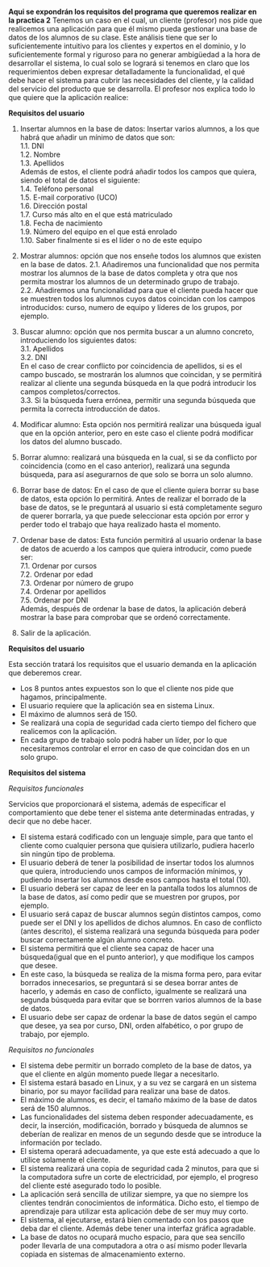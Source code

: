**Aqui se expondrán los requisitos del programa que queremos realizar en la practica 2**
Tenemos un caso en el cual, un cliente (profesor) nos pide que realicemos una aplicación para que él mismo pueda gestionar una base de datos de los alumnos de su clase. Este análisis tiene que ser lo suficientemente intuitivo para los clientes y expertos en el dominio, y lo suficientemente formal y riguroso para no generar ambigüedad a la hora de desarrollar el sistema, lo cual solo se logrará si tenemos en claro que los requerimientos deben expresar detalladamente la funcionalidad, el qué debe hacer el sistema para cubrir las necesidades del cliente, y la calidad del servicio del producto que se desarrolla.
El profesor nos explica todo lo que quiere que la aplicación realice:

**Requisitos del usuario**

1. Insertar alumnos en la base de datos: Insertar varios alumnos, a los que habrá que añadir un mínimo de datos que son:    
    1.1. DNI    
    1.2. Nombre     
    1.3. Apellidos    
  Además de estos, el cliente podrá añadir todos los campos que quiera, siendo el total de datos el siguiente:  
    1.4. Teléfono personal  
    1.5. E-mail corporativo (UCO)   
    1.6. Dirección postal   
    1.7. Curso más alto en el que está matriculado  
    1.8. Fecha de nacimiento    
    1.9. Número del equipo en el que está enrolado  
    1.10. Saber finalmente si es el líder o no de este equipo   

2. Mostrar alumnos: opción que nos enseñe todos los alumnos que existen en la base de datos.
  2.1. Añadiremos una funcionalidad que nos permita mostrar los alumnos de la base de datos completa y otra que nos permita mostrar los alumnos de un determinado grupo de trabajo.   
  2.2. Añadiremos una funcionalidad para que el cliente pueda hacer que se muestren todos los alumnos cuyos datos coincidan con los campos introducidos: curso, numero de equipo y líderes de los grupos, por ejemplo.   

3. Buscar alumno: opción que nos permita buscar a un alumno concreto, introduciendo los siguientes datos:       
    3.1. Apellidos  
    3.2. DNI        
  En el caso de crear conflicto por coincidencia de apellidos, si es el campo buscado, se mostrarán los alumnos que coincidan, y se permitirá realizar al cliente una segunda búsqueda en la que podrá introducir los campos completos/correctos.   
    3.3. Si la búsqueda fuera errónea, permitir una segunda búsqueda que permita la correcta introducción de datos.

4. Modificar alumno: Esta opción nos permitirá realizar una búsqueda igual que en la opción anterior, pero en este caso el cliente podrá modificar los datos del alumno buscado.  

5. Borrar alumno: realizará una búsqueda en la cual, si se da conflicto por coincidencia (como en el caso anterior), realizará una segunda búsqueda, para así asegurarnos de que solo se borra un solo alumno.  

6. Borrar base de datos: En el caso de que el cliente quiera borrar su base de datos, esta opción lo permitirá. Antes de realizar el borrado de la base de datos, se le preguntará al usuario si está completamente seguro de querer borrarla, ya que puede seleccionar esta opción por error y perder todo el trabajo que haya realizado hasta el momento.   

7. Ordenar base de datos: Esta función permitirá al usuario ordenar la base de datos de acuerdo a los campos que quiera introducir, como puede ser:   
  7.1. Ordenar por cursos   
  7.2. Ordenar por edad     
  7.3. Ordenar por número de grupo            
  7.4. Ordenar por apellidos      
  7.5. Ordenar por DNI  
  Además, después de ordenar la base de datos, la aplicación deberá mostrar la base para comprobar que se ordenó correctamente.

8. Salir de la aplicación.


**Requisitos del usuario**

Esta sección tratará los requisitos que el usuario demanda en la aplicación que deberemos crear.

* Los 8 puntos antes expuestos son lo que el cliente nos pide que hagamos, principalmente.  
* El usuario requiere que la aplicación sea en sistema Linux.
* El máximo de alumnos será de 150.
* Se realizará una copia de seguridad cada cierto tiempo del fichero que realicemos con la aplicación.
* En cada grupo de trabajo solo podrá haber un líder, por lo que necesitaremos controlar el error en caso de que coincidan dos en un solo grupo.

**Requisitos del sistema**

*Requisitos funcionales*

Servicios que proporcionará el sistema, además de especificar el comportamiento que debe tener el sistema ante determinadas entradas, y decir que no debe hacer.

* El sistema estará codificado con un lenguaje simple, para que tanto el cliente como cualquier persona que quisiera utilizarlo, pudiera hacerlo sin ningún tipo de problema.
* El usuario deberá de tener la posibilidad de insertar todos los alumnos que quiera, introduciendo unos campos de información mínimos, y pudiendo insertar los alumnos desde esos campos hasta el total (10).
* El usuario deberá ser capaz de leer en la pantalla todos los alumnos de la base de datos, así como pedir que se muestren por grupos, por ejemplo.
* El usuario será capaz de buscar alumnos según distintos campos, como puede ser el DNI y los apellidos de dichos alumnos. En caso de conflicto (antes descrito), el sistema realizará una segunda búsqueda para poder buscar correctamente algún alumno concreto.
* El sistema permitirá que el cliente sea capaz de hacer una búsqueda(igual que en el punto anterior), y que modifique los campos que desee.
* En este caso, la búsqueda se realiza de la misma forma pero, para evitar borrados innecesarios, se preguntará si se desea borrar antes de hacerlo, y además en caso de conflicto, igualmente se realizará una segunda búsqueda para evitar que se borrren varios alumnos de la base de datos.
* El usuario debe ser capaz de ordenar la base de datos según el campo que desee, ya sea por curso, DNI, orden alfabético, o por grupo de trabajo, por ejemplo.

*Requisitos no funcionales*

* El sistema debe permitir un borrado completo de la base de datos, ya que el cliente en algún momento puede llegar a necesitarlo.
* El sistema estará basado en Linux, y a su vez se cargará en un sistema binario, por su mayor facilidad para realizar una base de datos.
* El máximo de alumnos, es decir, el tamaño máximo de la base de datos será de 150 alumnos.
* Las funcionalidades del sistema deben responder adecuadamente, es decir, la inserción, modificación, borrado y búsqueda de alumnos se deberían de realizar en menos de un segundo desde que se introduce la información por teclado.
* El sistema operará adecuadamente, ya que este está adecuado a que lo utilice solamente el cliente.
* El sistema realizará una copia de seguridad cada 2 minutos, para que si la computadora sufre un corte de electricidad, por ejemplo, el progreso del cliente esté asegurado todo lo posible.
* La aplicación será sencilla de utilizar siempre, ya que no siempre los clientes tendrán conocimientos de informática. Dicho esto, el tiempo de aprendizaje para utilizar esta aplicación debe de ser muy muy corto.
* El sistema, al ejecutarse, estará bien comentado con los pasos que deba dar el cliente. Además debe tener una interfaz gráfica agradable.
*  La base de datos no ocupará mucho espacio, para que sea sencillo poder llevarla de una computadora a otra o así mismo poder llevarla copiada en sistemas de almacenamiento externo.
